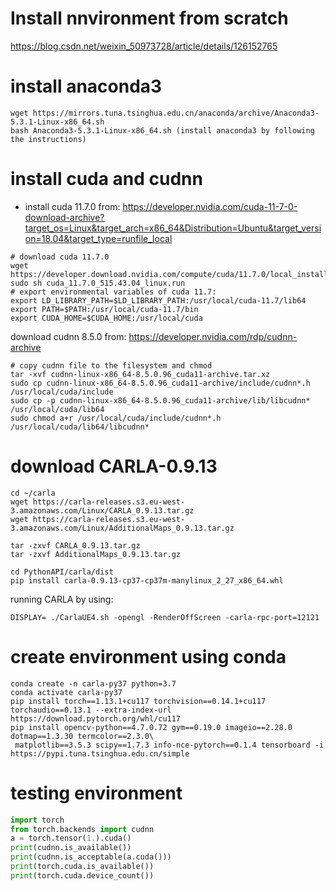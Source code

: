 
# Install nnvironment from scratch

https://blog.csdn.net/weixin_50973728/article/details/126152765

# install anaconda3
```shell
wget https://mirrors.tuna.tsinghua.edu.cn/anaconda/archive/Anaconda3-5.3.1-Linux-x86_64.sh
bash Anaconda3-5.3.1-Linux-x86_64.sh (install anaconda3 by following the instructions)
```

# install cuda and cudnn
- install cuda 11.7.0 from: https://developer.nvidia.com/cuda-11-7-0-download-archive?target_os=Linux&target_arch=x86_64&Distribution=Ubuntu&target_version=18.04&target_type=runfile_local
```shell
# download cuda 11.7.0
wget https://developer.download.nvidia.com/compute/cuda/11.7.0/local_installers/cuda_11.7.0_515.43.04_linux.run
sudo sh cuda_11.7.0_515.43.04_linux.run
# export environmental variables of cuda 11.7:
export LD_LIBRARY_PATH=$LD_LIBRARY_PATH:/usr/local/cuda-11.7/lib64
export PATH=$PATH:/usr/local/cuda-11.7/bin
export CUDA_HOME=$CUDA_HOME:/usr/local/cuda
```
download cudnn 8.5.0 from: https://developer.nvidia.com/rdp/cudnn-archive
```shell
# copy cudnn file to the filesystem and chmod
tar -xvf cudnn-linux-x86_64-8.5.0.96_cuda11-archive.tar.xz
sudo cp cudnn-linux-x86_64-8.5.0.96_cuda11-archive/include/cudnn*.h /usr/local/cuda/include
sudo cp -p cudnn-linux-x86_64-8.5.0.96_cuda11-archive/lib/libcudnn* /usr/local/cuda/lib64
sudo chmod a+r /usr/local/cuda/include/cudnn*.h /usr/local/cuda/lib64/libcudnn*
```

# download CARLA-0.9.13
```shell
cd ~/carla
wget https://carla-releases.s3.eu-west-3.amazonaws.com/Linux/CARLA_0.9.13.tar.gz
wget https://carla-releases.s3.eu-west-3.amazonaws.com/Linux/AdditionalMaps_0.9.13.tar.gz

tar -zxvf CARLA_0.9.13.tar.gz
tar -zxvf AdditionalMaps_0.9.13.tar.gz

cd PythonAPI/carla/dist
pip install carla-0.9.13-cp37-cp37m-manylinux_2_27_x86_64.whl
```

running CARLA by using:
```shell
DISPLAY= ./CarlaUE4.sh -opengl -RenderOffScreen -carla-rpc-port=12121
```

# create environment using conda
```shell
conda create -n carla-py37 python=3.7
conda activate carla-py37
pip install torch==1.13.1+cu117 torchvision==0.14.1+cu117 torchaudio==0.13.1 --extra-index-url https://download.pytorch.org/whl/cu117
pip install opencv-python==4.7.0.72 gym==0.19.0 imageio==2.28.0 dotmap==1.3.30 termcolor==2.3.0\
 matplotlib==3.5.3 scipy==1.7.3 info-nce-pytorch==0.1.4 tensorboard -i https://pypi.tuna.tsinghua.edu.cn/simple
```


# testing environment
```python
import torch
from torch.backends import cudnn
a = torch.tensor(1.).cuda()
print(cudnn.is_available())
print(cudnn.is_acceptable(a.cuda()))
print(torch.cuda.is_available())
print(torch.cuda.device_count())
```


